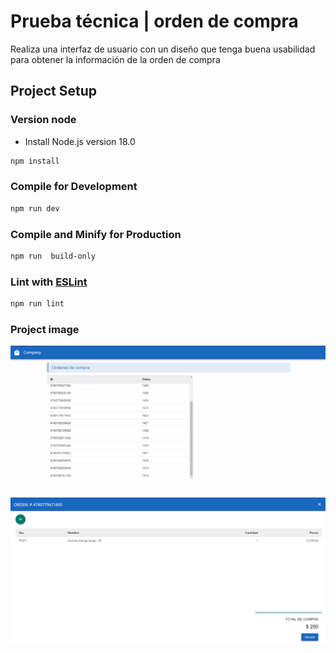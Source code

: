 # Prueba técnica | orden de compra

Realiza una interfaz de usuario con un diseño que tenga buena usabilidad para obtener la información de la orden de compra


## Project Setup

### Version node
* Install Node.js version 18.0 

```sh
npm install
```

### Compile for Development

```sh
npm run dev
```

### Compile and Minify for Production

```sh
npm run  build-only
```

### Lint with [ESLint](https://eslint.org/)

```sh
npm run lint
```

### Project image

![This is an alt text.](./src/assets/page1.png "img de ordenes.")
![This is an alt text.](./src/assets/page2.png "img de orde detalle")
